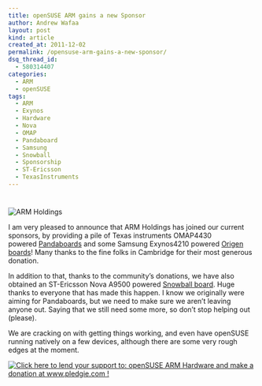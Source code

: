 ```yaml
---
title: openSUSE ARM gains a new Sponsor
author: Andrew Wafaa
layout: post
kind: article
created_at: 2011-12-02
permalink: /opensuse-arm-gains-a-new-sponsor/
dsq_thread_id:
  - 580314407
categories:
  - ARM
  - openSUSE
tags:
  - ARM
  - Exynos
  - Hardware
  - Nova
  - OMAP
  - Pandaboard
  - Samsung
  - Snowball
  - Sponsorship
  - ST-Ericsson
  - TexasInstruments
---
```

# 

![ARM Holdings][1]

 [1]: http://en.opensuse.org/images/thumb/1/1c/ARM_Logo.jpg/180px-ARM_Logo.jpg

I am very pleased to announce that ARM Holdings has joined our current sponsors, by providing a pile of Texas instruments OMAP4430 powered [Pandaboards][2] and some Samsung Exynos4210 powered [Origen boards][3]! Many thanks to the fine folks in Cambridge for their most generous donation.

 [2]: http://pandaboard.org/ "Ti based Pandaboard"
 [3]: http://www.origenboard.org/ "Samsung powered Origen boards"

In addition to that, thanks to the community’s donations, we have also obtained an ST-Ericsson Nova A9500 powered [Snowball board][4]. Huge thanks to everyone that has made this happen. I know we originally were aiming for Pandaboards, but we need to make sure we aren’t leaving anyone out. Saying that we still need some more, so don’t stop helping out (please).

 [4]: http://igloocommunity.org/ "ST-Ericsson powered Snowball board"

We are cracking on with getting things working, and even have openSUSE running natively on a few devices, although there are some very rough edges at the moment.

[![Click here to lend your support to: openSUSE ARM Hardware and make a donation at www.pledgie.com !][5]][6]

 [5]: http://www.pledgie.com/campaigns/16098.png?skin_name=chrome
 [6]: http://www.pledgie.com/campaigns/16098
